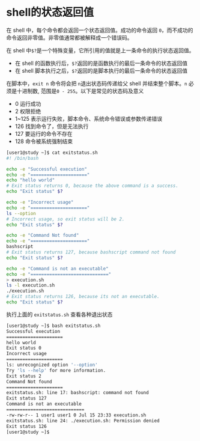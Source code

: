 # shell的状态返回值 

在 shell 中，每个命令都会返回一个状态返回值。成功的命令返回 `0`​，而不成功的命令返回非零值。非零值通常都被解释成一个错误码。

在 shell 中`$?`​ 是一个特殊变量，它所引用的值就是上一条命令的执行状态返回值。

- 在 shell 的函数执行后，`$?`​ 返回的是函数执行的最后一条命令的状态返回值
- 在 shell 脚本执行之后，`$?`​ 返回的是脚本执行的最后一条命令的状态返回值

在脚本中，`exit n`​ 命令将会把 `n`​ 退出状态码传递给父 shell 并结束整个脚本。`n`​ 必须是十进制数, 范围是`0 - 255`​。以下是常见的状态码及意义

- 0 运行成功
- 2 权限拒绝
- 1~125 表示运行失败，脚本命令、系统命令错误或参数传递错误
- 126 找到命令了，但是无法执行
- 127 要运行的命令不存在
- 128 命令被系统强制结束

```bash
[user1@study ~]$ cat exitstatus.sh
#! /bin/bash

echo -e "Successful execution"
echo -e "====================="
echo "hello world"
# Exit status returns 0, because the above command is a success.
echo "Exit status" $? 

echo -e "Incorrect usage"
echo -e "====================="
ls --option
# Incorrect usage, so exit status will be 2.
echo "Exit status" $? 

echo -e "Command Not found"
echo -e "====================="
bashscript
# Exit status returns 127, because bashscript command not found
echo "Exit status" $? 

echo -e "Command is not an executable"
echo -e "============================="
> execution.sh
ls -l execution.sh
./execution.sh
# Exit status returns 126, because its not an executable.
echo "Exit status" $?
```

执行上面的 `exitstatus.sh`​ 查看各种退出状态

```bash
[user1@study ~]$ bash exitstatus.sh
Successful execution
=====================
hello world
Exit status 0
Incorrect usage
=====================
ls: unrecognized option '--option'
Try 'ls --help' for more information.
Exit status 2
Command Not found
=====================
exitstatus.sh: line 17: bashscript: command not found
Exit status 127
Command is not an executable
=============================
-rw-rw-r-- 1 user1 user1 0 Jul 15 23:33 execution.sh
exitstatus.sh: line 24: ./execution.sh: Permission denied
Exit status 126
[user1@study ~]$
```
